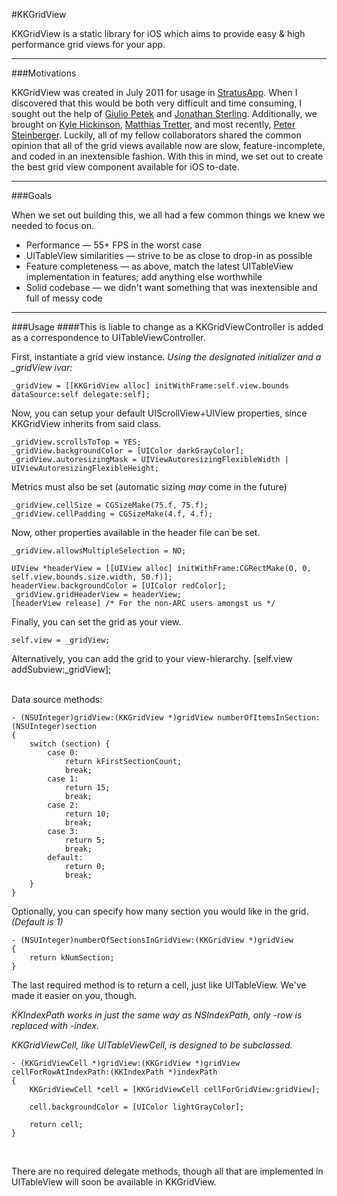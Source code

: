 #KKGridView

KKGridView is a static library for iOS which aims to provide easy & high performance grid views for your app.

***
###Motivations

KKGridView was created in July 2011 for usage in [StratusApp](http://getstratusapp.com/).  When I discovered that this would be both very difficult and time consuming, I sought out the help of [Giulio Petek](http://twitter.com/GiloTM) and [Jonathan Sterling](http://twitter.com/jonsterling).  Additionally, we brought on [Kyle Hickinson](http://twiter.com/kylehickinson), [Matthias Tretter](http://twitter.com/myell0w), and most recently, [Peter Steinberger](http://twitter.com/steipete).  Luckily, all of my fellow collaborators shared the common opinion that all of the grid views available now are slow, feature-incomplete, and coded in an inextensible fashion.  With this in mind, we set out to create the best grid view component available for iOS to-date.

***

###Goals

When we set out building this, we all had a few common things we knew we needed to focus on.

* Performance — 55+ FPS in the worst case
* UITableView similarities — strive to be as close to drop-in as possible
* Feature completeness — as above, match the latest UITableView implementation in features; add anything else worthwhile
* Solid codebase — we didn't want something that was inextensible and 
full of messy code


***

###Usage
####This is liable to change as a KKGridViewController is added as a correspondence to UITableViewController.

First, instantiate a grid view instance.  <i>Using the designated initializer and a _gridView ivar:</i>
	
    _gridView = [[KKGridView alloc] initWithFrame:self.view.bounds dataSource:self delegate:self];

Now, you can setup your default UIScrollView+UIView properties, since KKGridView inherits from said class.

    _gridView.scrollsToTop = YES;
    _gridView.backgroundColor = [UIColor darkGrayColor];
    _gridView.autoresizingMask = UIViewAutoresizingFlexibleWidth | UIViewAutoresizingFlexibleHeight;

Metrics must also be set (automatic sizing <i>may</i> come in the future)

    _gridView.cellSize = CGSizeMake(75.f, 75.f);
    _gridView.cellPadding = CGSizeMake(4.f, 4.f);

Now, other properties available in the header file can be set.

    _gridView.allowsMultipleSelection = NO;

    UIView *headerView = [[UIView alloc] initWithFrame:CGRectMake(0, 0, self.view.bounds.size.width, 50.f)];
    headerView.backgroundColor = [UIColor redColor];
    _gridView.gridHeaderView = headerView;
    [headerView release] /* For the non-ARC users amongst us */

Finally, you can set the grid as your view.

	self.view = _gridView;
Alternatively, you can add the grid to your view-hierarchy.
	[self.view addSubview:_gridView];

<br />
Data source methods:

	- (NSUInteger)gridView:(KKGridView *)gridView numberOfItemsInSection:(NSUInteger)section
    {
        switch (section) {
            case 0:
                return kFirstSectionCount;
                break;
            case 1:
                return 15;
                break;
            case 2:
                return 10;
                break;
            case 3:
                return 5;
                break;
            default:
                return 0;
                break;
        }
    }

Optionally, you can specify how many section you would like in the grid.  <i>(Default is 1)</i>

	- (NSUInteger)numberOfSectionsInGridView:(KKGridView *)gridView
    {
        return kNumSection;
    }

The last required method is to return a cell, just like UITableView.  We've made it easier on you, though.

<i>KKIndexPath works in just the same way as NSIndexPath, only -row is replaced with -index.</i>

<i>KKGridViewCell, like UITableViewCell, is designed to be subclassed.</i>

	- (KKGridViewCell *)gridView:(KKGridView *)gridView cellForRowAtIndexPath:(KKIndexPath *)indexPath
    {
        KKGridViewCell *cell = [KKGridViewCell cellForGridView:gridView];
        
        cell.backgroundColor = [UIColor lightGrayColor];
        
        return cell;
    }

<br />

There are no required delegate methods, though all that are implemented in UITableView will soon be available in KKGridView.